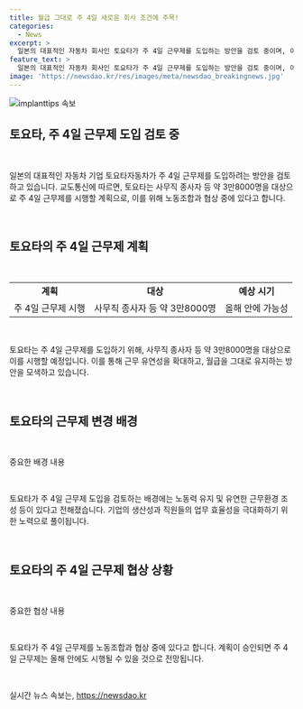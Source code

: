 ```yaml
---
title: 월급 그대로 주 4일 새로운 회사 조건에 주목!
categories:
  - News
excerpt: >
  일본의 대표적인 자동차 회사인 토요타가 주 4일 근무제를 도입하는 방안을 검토 중이며, 이를 위해 노동조합과 협상 중에 있다고 합니다. 근무자는 월급을 유지하면서 근무시간을 늘려 기존 근로시간을 유지할 예정이며, 이 제도는 사무직 종사자 등 약 3만8000명을 대상으로 적용될 것으로 보입니다. 협상이 성공하면 올해 안에 주 4일 근무제가 도입될 전망입니다.
feature_text: >
  일본의 대표적인 자동차 회사인 토요타가 주 4일 근무제를 도입하는 방안을 검토 중이며, 이를 위해 노동조합과 협상 중에 있다고 합니다. 근무자는 월급을 유지하면서 근무시간을 늘려 기존 근로시간을 유지할 예정이며, 이 제도는 사무직 종사자 등 약 3만8000명을 대상으로 적용될 것으로 보입니다. 협상이 성공하면 올해 안에 주 4일 근무제가 도입될 전망입니다.
image: 'https://newsdao.kr/res/images/meta/newsdao_breakingnews.jpg'
---
```


<p><img src="https://newsdao.kr/res/images/meta/newsdao_breakingnews.jpg" alt="implanttips 속보" /></p>

<h2 data-ke-size="size26">토요타, 주 4일 근무제 도입 검토 중</h2>

<p data-ke-size="size16">&nbsp;</p>

<p>일본의 대표적인 자동차 기업 토요타자동차가 주 4일 근무제를 도입하려는 방안을 검토하고 있습니다. 교도통신에 따르면, 토요타는 사무직 종사자 등 약 3만8000명을 대상으로 주 4일 근무제를 시행할 계획으로, 이를 위해 노동조합과 협상 중에 있다고 합니다.</p>

<p data-ke-size="size16">&nbsp;</p>

<h2 data-ke-size="size24">토요타의 주 4일 근무제 계획</h2>

<p data-ke-size="size16">&nbsp;</p>

<table>
    <tr>
        <td style="text-align: center; height: 17px;"><b>계획</b></td>
        <td style="text-align: center; height: 17px;"><b>대상</b></td>
        <td style="text-align: center; height: 17px;"><b>예상 시기</b></td>
    </tr>
    <tr>
        <td style="text-align: center; height: 17px;">주 4일 근무제 시행</td>
        <td style="text-align: center; height: 17px;">사무직 종사자 등 약 3만8000명</td>
        <td style="text-align: center; height: 17px;">올해 안에 가능성</td>
    </tr>
</table>

<p data-ke-size="size16">&nbsp;</p>

<p>토요타는 주 4일 근무제를 도입하기 위해, 사무직 종사자 등 약 3만8000명을 대상으로 이를 시행할 예정입니다. 이를 통해 근무 유연성을 확대하고, 월급을 그대로 유지하는 방안을 모색하고 있습니다.</p>

<p data-ke-size="size16">&nbsp;</p>

<h2 data-ke-size="size24">토요타의 근무제 변경 배경</h2>

<p data-ke-size="size16">&nbsp;</p>

<p>중요한 배경 내용</p>

<p data-ke-size="size16">&nbsp;</p>

<p>토요타가 주 4일 근무제 도입을 검토하는 배경에는 노동력 유지 및 유연한 근무환경 조성 등이 있다고 전해졌습니다. 기업의 생산성과 직원들의 업무 효율성을 극대화하기 위한 노력으로 풀이됩니다.</p>

<p data-ke-size="size16">&nbsp;</p>

<h2 data-ke-size="size24">토요타의 주 4일 근무제 협상 상황</h2>

<p data-ke-size="size16">&nbsp;</p>

<p>중요한 협상 내용</p>

<p data-ke-size="size16">&nbsp;</p>

<p>토요타가 주 4일 근무제를 노동조합과 협상 중에 있다고 합니다. 계획이 승인되면 주 4일 근무제는 올해 안에도 시행될 수 있을 것으로 전망됩니다.</p>

<p data-ke-size="size16">&nbsp;</p>
실시간 뉴스 속보는, <a href="https://newsdao.kr" rel="dofollow">https://newsdao.kr</a>


